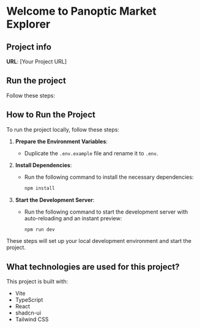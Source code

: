 # Welcome to Panoptic Market Explorer

## Project info

**URL**: [Your Project URL]

## Run the project

Follow these steps:


## How to Run the Project

To run the project locally, follow these steps:

1. **Prepare the Environment Variables**:
   - Duplicate the `.env.example` file and rename it to `.env`.

2. **Install Dependencies**:
   - Run the following command to install the necessary dependencies:
     ```sh
     npm install
     ```

3. **Start the Development Server**:
   - Run the following command to start the development server with auto-reloading and an instant preview:
     ```sh
     npm run dev
     ```

These steps will set up your local development environment and start the project.

## What technologies are used for this project?

This project is built with:

- Vite
- TypeScript
- React
- shadcn-ui
- Tailwind CSS

